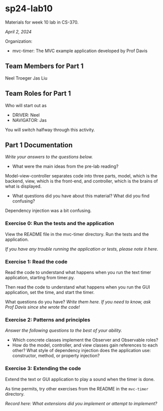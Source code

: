 # sp24-lab10
Materials for week 10 lab in CS-370.

_April 2, 2024_

Organization:
* mvc-timer: The MVC example application developed by Prof Davis

## Team Members for Part 1
Neel Troeger
Jas Liu

## Team Roles for Part 1
Who will start out as
* DRIVER: Neel
* NAVIGATOR: Jas

You will switch halfway through this activity.

## Part 1 Documentation

_Write your answers to the questions below._

* What were the main ideas from the pre-lab reading?

Model-view-controller separates code into three parts, model, which is the backend, view, which is the front-end, and controller, which is the brains of what is displayed.

* What questions did you have about this material? What did you find confusing?

Dependency injection was a bit confusing.

### Exercise 0: Run the tests and the application
View the README file in the mvc-timer directory. Run the tests and the application.

_If you have any trouble running the application or tests, please note it here._

### Exercise 1: Read the code
Read the code to understand what happens when you run the text timer application, starting from timer.py. 

Then read the code to understand what happens when you run the GUI application, set the time, and start the timer.

What questions do you have? _Write them here. If you need to know, ask Prof Davis since she wrote the code!_

### Exercise 2: Patterns and principles
_Answer the following questions to the best of your ability._
* Which concrete classes implement the Observer and Observable roles?
* How do the model, controller, and view classes gain references to each other? What style of dependency injection does the application use: constructor, method, or property injection?

### Exercise 3: Extending the code
Extend the text or GUI application to play a sound when the timer is done.

As time permits, try other exercises from the README in the `mvc-timer` directory.

_Record here: What extensions did you implement or attempt to implement?_
